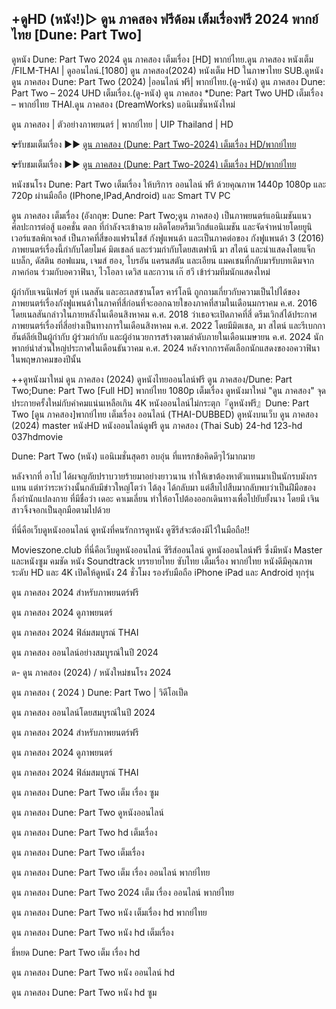 ## +ดูHD (หนัง!)▷ ดูน ภาคสอง ฟรีด้อม เต็มเรื่องฟรี 2024 พากย์ไทย [Dune: Part Two]

ดูหนัง Dune: Part Two 2024 ดูน ภาคสอง เต็มเรื่อง [HD] พากย์ไทย.ดูน ภาคสอง หนังเต็ม /FILM-THAI | ดูออนไลน์.[1080] ดูน ภาคสอง(2024) หนังเต็ม HD ในภาษาไทย SUB.ดูหนัง ดูน ภาคสอง Dune: Part Two (2024) |ออนไลน์ ฟรี| พากย์ไทย.(ดู-หนัง) ดูน ภาคสอง Dune: Part Two – 2024 UHD เต็มเรื่อง.(ดู-หนัง) ดูน ภาคสอง *Dune: Part Two UHD เต็มเรื่อง – พากย์ไทย THAI.ดูน ภาคสอง (DreamWorks) แอนิเมชั่นหนังใหม่

ดูน ภาคสอง | ตัวอย่างภาพยนตร์ | พากย์ไทย | UIP Thailand | HD

✾รับชมเต็มเรื่อง ▶▶ [ดูน ภาคสอง (Dune: Part Two-2024) เต็มเรื่อง HD/พากย์ไทย](https://just-watchtv.com/th/movie/693134/dune-part-two)

✾รับชมเต็มเรื่อง ▶▶ [ดูน ภาคสอง (Dune: Part Two-2024) เต็มเรื่อง HD/พากย์ไทย](https://just-watchtv.com/th/movie/693134/dune-part-two)

หนังชนโรง Dune: Part Two เต็มเรื่อง ให้บริการ ออนไลน์ ฟรี ด้วยคุณภาพ 1440p 1080p และ 720p ผ่านมือถือ (IPhone,IPad,Android) และ Smart TV PC

ดูน ภาคสอง เต็มเรื่อง (อังกฤษ: Dune: Part Two;ดูน ภาคสอง) เป็นภาพยนตร์แอนิเมชันแนวศิลปะการต่อสู้ แอคชั่น ตลก ที่กำลังจะเข้าฉาย ผลิตโดยดรีมเวิกส์แอนิเมชัน และจัดจำหน่ายโดยยูนิเวอร์แซลพิกเจอส์ เป็นภาคที่สี่ของแฟรนไชส์ กังฟูแพนด้า และเป็นภาคต่อของ กังฟูแพนด้า 3 (2016) ภาพยนตร์เรื่องนี้กำกับโดยไมค์ มิตเชลล์ และร่วมกำกับโดยสเตฟานี มา สไตน์ และนำแสดงโดยแจ็ก แบล็ก, ดัสติน ฮอฟแมน, เจมส์ ฮอง, ไบรอัน แครนสตัน และเอียน แมคเชนที่กลับมารับบทเดิมจากภาคก่อน ร่วมกับอควาฟินา, ไวโอลา เดวิส และกวาน เก๊ ฮวี เข้าร่วมทีมนักแสดงใหม่

ผู้กำกับเจนนิเฟอร์ ยูห์ เนลสัน และอะเลสซานโดร คาร์โลนี ถูกถามเกี่ยวกับความเป็นไปได้ของภาพยนตร์เรื่องกังฟูแพนด้าในภาคที่สี่ก่อนที่จะออกฉายใของภาคที่สามในเดือนมกราคม ค.ศ. 2016 โดยเนลสันกล่าวในภายหลังในเดือนสิงหาคม ค.ศ. 2018 ว่าเธอจะเปิดภาคที่สี่ ดรีมเวิกส์ได้ประกาศภาพยนตร์เรื่องที่สี่อย่างเป็นทางการในเดือนสิงหาคม ค.ศ. 2022 โดยมีมิตเชล, มา สไตน์ และรีเบกกา ฮันต์ลีย์เป็นผู้กำกับ ผู้ร่วมกำกับ และผู้อำนวยการสร้างตามลำดับภายในเดือนเมษายน ค.ศ. 2024 นักพากย์นำส่วนใหญ่ประกาศในเดือนธันวาคม ค.ศ. 2024 หลังจากการคัดเลือกนักแสดงของอควาฟินาในพฤษภาคมของปีนั้น

++ดูหนังมาใหม่ ดูน ภาคสอง (2024) ดูหนังไทยออนไลน์ฟรี ดูน ภาคสอง/Dune: Part Two;Dune: Part Two [Full HD] พากย์ไทย 1080p เต็มเรื่อง ดูหนังมาใหม่ "ดูน ภาคสอง" จุดประกายครั้งใหม่กับคำคมแน่นเหลือเกิน 4K หนังออนไลน์ไม่กระตุก『ดูหนังฟรี』Dune: Part Two [ดูน ภาคสอง]พากย์ไทย เต็มเรื่อง ออนไลน์ (THAI-DUBBED) ดูหนังบนเว็บ ดูน ภาคสอง (2024) master หนังHD หนังออนไลน์ดูฟรี ดูน ภาคสอง (Thai Sub) 24-hd 123-hd 037hdmovie

Dune: Part Two (หนัง) แอนิเมชั่นสุดฮา อบอุ่น ที่แทรกข้อคิดดีๆไว้มากมาย

หลังจากที่ อาโป ได้ผจญภัยปราบวายร้ายมาอย่างยาวนาน ทำให้เขาต้องหาตัวแทนมาเป็นนักรบมังกรแทน แต่ทว่าระหว่างนั้นกลับมีข่าวใหญ่โตว่า ไต้ลุง ได้กลับมา แต่สืบไปสืบมากลับพบว่าเป็นฝีมือของกิ้งก่านักแปลงกาย ที่มีชื่อว่า เดอะ คาเมเลี่ยน ทำให้อาโปต้องออกเดินทางเพื่อไปยับยั้งนาง โดยมี เจิน สาวจิ้งจอกเป็นลุกมือตามไปด้วย

ที่นี่คือเว็บดูหนังออนไลน์ ดูหนังที่คนรักการดูหนัง ดูซีรีส์จะต้องมีไว้ในมือถือ!!

Movieszone.club ที่นี่คือเว็บดูหนังออนไลน์ ซีรีส์ออนไลน์ ดูหนังออนไลน์ฟรี ซึ่งมีหนัง Master และหนังซูม คมชัด หนัง Soundtrack บรรยายไทย ซับไทย เต็มเรื่อง พากย์ไทย หนังดีมีคุณภาพระดับ HD และ 4K เปิดให้ดูหนัง 24 ชั่วโมง รองรับมือถือ iPhone iPad และ Android ทุกรุ่น

ดูน ภาคสอง 2024 สำหรับภาพยนตร์ฟรี

ดูน ภาคสอง 2024 ดูภาพยนตร์

ดูน ภาคสอง 2024 ฟิล์มสมบูรณ์ THAI

ดูน ภาคสอง ออนไลน์อย่างสมบูรณ์ในปี 2024

ด- ดูน ภาคสอง (2024) / หนังใหม่ชนโรง 2024

ดูน ภาคสอง ( 2024 ) Dune: Part Two | วิดีโอเป็ด

ดูน ภาคสอง ออนไลน์โดยสมบูรณ์ในปี 2024

ดูน ภาคสอง 2024 สำหรับภาพยนตร์ฟรี

ดูน ภาคสอง 2024 ดูภาพยนตร์

ดูน ภาคสอง 2024 ฟิล์มสมบูรณ์ THAI

ดูน ภาคสอง Dune: Part Two เต็ม เรื่อง ซูม

ดูน ภาคสอง Dune: Part Two ดูหนังออนไลน์

ดูน ภาคสอง Dune: Part Two hd เต็มเรื่อง

ดูน ภาคสอง Dune: Part Two เต็มเรื่อง

ดูน ภาคสอง Dune: Part Two เต็ม เรื่อง ออนไลน์ พากย์ไทย

ดูน ภาคสอง Dune: Part Two 2024 เต็ม เรื่อง ออนไลน์ พากย์ไทย

ดูน ภาคสอง Dune: Part Two หนัง เต็มเรื่อง hd พากย์ไทย

ดูน ภาคสอง Dune: Part Two หนัง hd เต็มเรื่อง

ธี่หยด Dune: Part Two เต็ม เรื่อง hd

ดูน ภาคสอง Dune: Part Two หนัง ออนไลน์ hd

ดูน ภาคสอง Dune: Part Two หนัง hd ซูม
